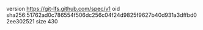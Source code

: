 version https://git-lfs.github.com/spec/v1
oid sha256:51762ad0c786554f506dc256c04f24d9825f9627b40d931a3dffbd02ee302521
size 430
